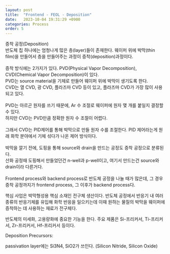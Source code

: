 ```yaml
---
layout: post
title:  "Frontend - FEOL - Deposition"
date:   2023-10-04 19:31:29 +0900
categories: Process
order: 5
---
```


증착 공정(Deposition)<br>
반도체 칩 하나에는 엄청나게 많은 층(layer)들이 존재한다. 웨이퍼 위에 박막(thin film)을 만들어서 층을 만들어주는 과정이 증착(deposition)과정이다.<br>
<br>
증착 방식에는 2가지가 있다. PVD(Physical Vapor Decomposition), CVD(Chemical Vapor Decomposition)이 있다.<br>
PVD는 source material을 기체로 만들어 웨이퍼 위에 박막이 생기도록 한다.<br>
CVD는 열 CVD, 광 CVD, 플라즈마 CVD 등이 있고, 플라즈마 CVD가 가장 많이 사용되고 있다.<br>
<br>
PVD는 아르곤 원자를 쓰기 때문에, Ar 수 조절로 웨이퍼에 원자 몇 개를 붙일지 결정할 수 있다.<br>
하지만 CVD는 PVD만큼 정확한 원자 수 조절이 어렵다.<br>
<br>
그래서 CVD는 PID제어를 통해 박막으로 만들 원자 수를 조절한다. PID 제어라는게 원래 화학 분야에서 기체 섞다가 나온 제어 방식이다.<br>
<br>
박막을 깔기 전에, 도핑을 통해 source와 drain을 만드는 공정도 증착 공정으로 분류된다.<br>
산화 공정때 도핑해서 만들었던건 n-well과 p-well이고, 여기서 만드는건 source와 drain이라 다른거다.<br>
<br>
Frontend process와 backend process로 반도체 공정을 나눌 때가 많은데, 그 경우 증착 공정까지가 frontend process, 그 이후가 backend process다.<br>


핵심 사업은 박막형성용 핵심 소재인 전구체 생산이다. 반도체 공정에서 반응기 내 여러 종류의 반응기체를 유입해 화학 반응을 일으키는데 이때 원하는 물질의 박막을 웨이퍼에 증착하는 데 사용하는 재료가 전구체다.

반도체의 미세화, 고용량화에 중요한 기능을 한다. 주요 제품은 Si-프리커서, Ti-프리커서, Zr-프리커서, Hf-프리커서 등이다.

Deposition Precursors:


passivation layer에는 Si3N4, SiO2가 쓰인다.
(Silicon Nitride, Silicon Oxide)